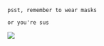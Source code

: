 ``psst, remember to wear masks``

``or you're sus``

![](https://i.ibb.co/RQqYv8Y/68747470733a2f2f7777772e616d6f.png) 
